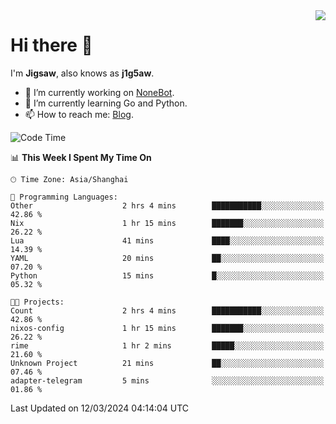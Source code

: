 <a href="#">
  <img align="right" src="https://github-readme-stats.vercel.app/api?username=j1g5awi&count_private=true&show_icons=true&title_color=80070B&text_color=B3B3B3&bg_color=212121&icon_color=80070B" />
</a>

# Hi there 👋

I'm **Jigsaw**, also knows as **j1g5aw**.

- 🔭 I’m currently working on [NoneBot](https://github.com/nonebot).
- 🌱 I’m currently learning Go and Python.
- 📫 How to reach me: [Blog](https://blog.maddestroyer.xyz/).

<!--START_SECTION:waka-->
![Code Time](http://img.shields.io/badge/Code%20Time-1%2C386%20hrs%2039%20mins-blue)

📊 **This Week I Spent My Time On** 

```text
🕑︎ Time Zone: Asia/Shanghai

💬 Programming Languages: 
Other                    2 hrs 4 mins        ███████████░░░░░░░░░░░░░░   42.86 % 
Nix                      1 hr 15 mins        ███████░░░░░░░░░░░░░░░░░░   26.22 % 
Lua                      41 mins             ████░░░░░░░░░░░░░░░░░░░░░   14.39 % 
YAML                     20 mins             ██░░░░░░░░░░░░░░░░░░░░░░░   07.20 % 
Python                   15 mins             █░░░░░░░░░░░░░░░░░░░░░░░░   05.32 % 

🐱‍💻 Projects: 
Count                    2 hrs 4 mins        ███████████░░░░░░░░░░░░░░   42.86 % 
nixos-config             1 hr 15 mins        ███████░░░░░░░░░░░░░░░░░░   26.22 % 
rime                     1 hr 2 mins         █████░░░░░░░░░░░░░░░░░░░░   21.60 % 
Unknown Project          21 mins             ██░░░░░░░░░░░░░░░░░░░░░░░   07.46 % 
adapter-telegram         5 mins              ░░░░░░░░░░░░░░░░░░░░░░░░░   01.86 % 
```


 Last Updated on 12/03/2024 04:14:04 UTC
<!--END_SECTION:waka-->
